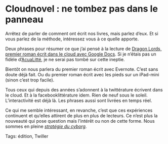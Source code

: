 # Cloudnovel&nbsp;: ne tombez pas dans le panneau

Arrêtez de parler de comment ont écrit nos livres, mais parlez d’eux. Et si vous parlez de la méthode, intéressez vous à ce quelle apporte.

Deux phrases pour résumer ce que j’ai pensé à la lecture de [Dragon Lords, premier roman écrit dans le cloud avec Google Docs](http://www.actualitte.com/international/dragon-lords-premier-roman-ecrit-dans-le-cloud-avec-google-docs-38974.htm). Si je n’étais pas un fidèle d’[AcuaLitté](http://www.actualitte.com), je ne serai pas tombé sur cette ineptie.

Bientôt on nous parlera du premier roman écrit avec Evernote. C’est sans doute déjà fait. Ou du premier roman écrit avec les pieds sur un iPad-mini (sinon c’est trop facile).

Tous ceux qui depuis des années s’adonnent à la twittérature écrivent dans le cloud. Et à la facebooklittérature idem. Rien de neuf sous le soleil. L’interactivité est déjà là. Les phrases aussi sont livrées en temps réel.

Ce qui me semble intéressant, en revanche, c’est que ces expériences continuent et qu’elles attirent de plus en plus de lecteurs. Ce n’est plus la nouveauté qui pose question mais l’intérêt ou non de cette forme. Nous sommes en pleine [*stratégie du cyborg*](/la-strategie-du-cyborg/).

Tags: édition, Twiller